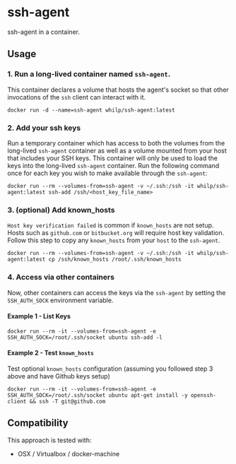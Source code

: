 # ssh-agent

ssh-agent in a container.

## Usage

### 1. Run a long-lived container named `ssh-agent`. 

This container declares a volume that hosts the agent's socket so that other invocations of the `ssh` client can interact with it.

```console
docker run -d --name=ssh-agent whilp/ssh-agent:latest
```

### 2. Add your ssh keys

Run a temporary container which has access to both the volumes from the long-lived `ssh-agent` container as well as a volume mounted from your host that includes your SSH keys. This container will only be used to load the keys into the long-lived `ssh-agent` container. Run the following command once for each key you wish to make available through the `ssh-agent`:

```console
docker run --rm --volumes-from=ssh-agent -v ~/.ssh:/ssh -it whilp/ssh-agent:latest ssh-add /ssh/<host_key_file_name>
```

### 3. (optional) Add known_hosts

`Host key verification failed` is common if `known_hosts` are not setup.  Hosts such as `github.com` or `bitbucket.org` will require host key validation.  Follow this step to copy any `known_hosts` from your `host` to the `ssh-agent`. 

```console
docker run --rm --volumes-from=ssh-agent -v ~/.ssh:/ssh -it whilp/ssh-agent:latest cp /ssh/known_hosts /root/.ssh/known_hosts
```

### 4. Access via other containers

Now, other containers can access the keys via the `ssh-agent` by setting the `SSH_AUTH_SOCK` environment variable.

#### Example 1 - List Keys

```console
docker run --rm -it --volumes-from=ssh-agent -e SSH_AUTH_SOCK=/root/.ssh/socket ubuntu ssh-add -l
```

#### Example 2 - Test `known_hosts`

Test optional `known_hosts` configuration (assuming you followed step 3 above and have Github keys setup)

```console
docker run --rm -it --volumes-from=ssh-agent -e SSH_AUTH_SOCK=/root/.ssh/socket ubuntu apt-get install -y openssh-client && ssh -T git@github.com
```

## Compatibility

This approach is tested with:

- OSX / Virtualbox / docker-machine
